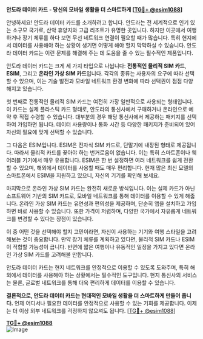 **안도라 데이터 카드 - 당신의 모바일 생활을 더 스마트하게 [[TG💪+ @esim1088](https://t.me/s/esim1088)]**

안녕하세요! 안도라 데이터 카드를 소개하려고 합니다. 안도라는 전 세계적으로 인기 있는 소규모 국가로, 산악 휴양지와 고급 리조트가 유명한 곳입니다. 하지만 이곳에서 여행하거나 장기 체류를 하다 보면 무선 네트워크 연결이 필요할 때가 많습니다. 특히 현지에서 데이터를 사용해야 하는 상황이 생기면 어떻게 해야 할지 막막하실 수 있습니다. 안도라 데이터 카드는 이런 문제를 해결해 주는 데 도움을 줄 수 있는 필수적인 제품입니다.

안도라 데이터 카드는 크게 세 가지 타입으로 나뉩니다: **전통적인 물리적 SIM 카드**, **ESIM**, 그리고 **온라인 가상 SIM 카드**입니다. 각각의 종류는 사용자의 요구에 따라 선택할 수 있으며, 이는 기술 발전과 모바일 네트워크 환경 변화에 따라 선택권이 점점 다양해지고 있습니다.

첫 번째로 전통적인 물리적 SIM 카드는 여전히 가장 일반적으로 사용되는 형태입니다. 이 카드는 실제 플라스틱 카드 형태로, 안도라의 통신사에서 구매하거나 온라인으로 예약 후 직접 수령할 수 있습니다. 대부분의 경우 해당 통신사에서 제공하는 패키지를 선택하여 가입하면 됩니다. 데이터 사용량이나 통화 시간 등 다양한 패키지가 준비되어 있어 자신의 필요에 맞게 선택할 수 있습니다.

그 다음은 ESIM입니다. ESIM은 전자식 SIM 카드로, 단말기에 내장된 형태로 제공됩니다. 따라서 물리적 카드를 꽂아야 하는 번거로움이 없습니다. 이는 특히 스마트폰이나 웨어러블 기기에서 매우 유용합니다. ESIM은 한 번 설정하면 여러 네트워크를 쉽게 전환할 수 있으며, 해외에서 데이터를 사용할 때도 매우 편리합니다. 현재 많은 최신 모델의 스마트폰에서 ESIM을 지원하고 있으니, 자신의 기기를 확인해 보세요.

마지막으로 온라인 가상 SIM 카드는 완전히 새로운 방식입니다. 이는 실제 카드가 아닌 소프트웨어 기반의 SIM 카드로, 모바일 네트워크를 통해 데이터를 이용할 수 있게 해줍니다. 온라인 가상 SIM 카드는 유연성과 편의성을 제공하며, 단순히 앱을 설치하고 가입하면 바로 사용할 수 있습니다. 또한 가격이 저렴하며, 다양한 국가에서 자유롭게 네트워크를 변경할 수 있다는 장점이 있습니다.

이 중 어떤 것을 선택해야 할지 고민이라면, 자신이 사용하는 기기와 여행 스타일을 고려해보는 것이 중요합니다. 만약 장기 체류를 계획하고 있다면, 물리적 SIM 카드나 ESIM이 적합할 가능성이 큽니다. 반면에 짧은 여행이나 유동적인 일정을 가지고 있다면 온라인 가상 SIM 카드를 고려해볼 만합니다.

안도라 데이터 카드는 현지 네트워크를 안정적으로 이용할 수 있도록 도와주며, 특히 해외에서 데이터를 사용해야 하는 상황에서는 필수적인 도구입니다. 현지 통신사의 서비스는 물론, 글로벌 네트워크를 통해 더욱 편리하게 데이터를 이용할 수 있습니다.

**결론적으로, 안도라 데이터 카드는 현대적인 모바일 생활을 더 스마트하게 만들어 줍니다.** 언제 어디서나 필요한 데이터를 안정적으로 사용할 수 있는 기회를 제공합니다. 이제는 더 이상 외부 네트워크를 걱정하지 않으셔도 됩니다. [[TG💪+ @esim1088](https://t.me/s/esim1088)]

**[TG💪+ @esim1088](https://t.me/s/esim1088)**  
![Image](https://i.postimg.cc/Y0z9fWf4/image.png)